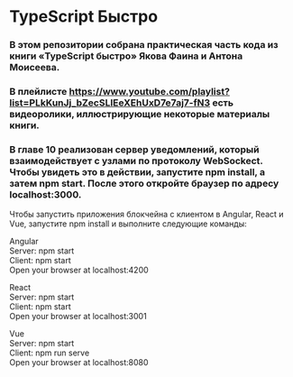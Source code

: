 # TypeScript Быстро

### В этом репозитории собрана практическая часть кода из книги «TypeScript быстро» Якова Фаина и Антона Моисеева.

### В плейлисте https://www.youtube.com/playlist?list=PLkKunJj_bZecSLIEeXEhUxD7e7aj7-fN3 есть видеоролики, иллюстрирующие некоторые материалы книги.

### В главе 10 реализован сервер уведомлений, который взаимодействует с узлами по протоколу WebSockect. Чтобы увидеть это в действии, запустите npm install, а затем npm start. После этого откройте браузер по адресу localhost:3000.

Чтобы запустить приложения блокчейна с клиентом в Angular, React и Vue, запустите npm install и выполните следующие команды:

Angular<br/>
Server: npm start<br/>
Client: npm start<br/>
Open your browser at localhost:4200<br/>

React<br/>
Server: npm start<br/>
Client: npm start<br/>
Open your browser at localhost:3001<br/>

Vue<br/>
Server: npm start<br/>
Client: npm run serve<br/>
Open your browser at localhost:8080<br/>
